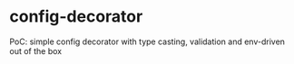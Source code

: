 # config-decorator
PoC: simple config decorator with type casting, validation and env-driven out of the box
